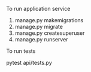 To run application service

1. manage.py makemigrations
2. manage.py migrate
3. manage.py createsuperuser
4. manage.py runserver

To run tests

pytest api/tests.py
